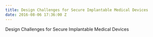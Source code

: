 ```yaml
---
title: Design Challenges for Secure Implantable Medical Devices
date: 2016-08-06 17:36:00 Z
---
```


Design Challenges for Secure Implantable Medical Devices